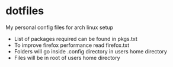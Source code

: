 # dotfiles
My personal config files for arch linux setup

* List of packages required can be found in pkgs.txt
* To improve firefox performance read firefox.txt
* Folders will go inside .config directory in users home directory
* Files will be in root of users home directory
